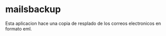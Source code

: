 mailsbackup
===========
Esta aplicacion hace una copia de resplado de los correos electronicos en formato eml.
